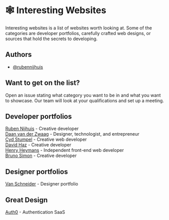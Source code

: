# 🕸 Interesting Websites

Interesting websites is a list of websites worth looking at. Some of the categories are developer portfolios, carefully crafted web designs, or sources that hold the secrets to developing.

## Authors

- [@rubennijhuis](https://www.github.com/rubennijhuis)

## Want to get on the list?
Open an issue stating what category you want to be in and what you want to showcase. Our team will look at your qualifications and set up a meeting.

## Developer portfolios
[Ruben Nijhuis](https://rubennijhuis.com/) - Creative developer  
[Daan van der Zwaag](https://daanvanderzwaag.com/) - Designer, technologist, and entrepreneur  
[Cyd Stumpel](https://cydstumpel.nl/) - Creative web developer  
[David Haz](https://davidhaz.com/work) - Creative developer  
[Henry Heymans](https://henriheymans.com/) - Independent front-end web developer  
[Bruno Simon](https://bruno-simon.com/) - Creative developer

## Designer portfolios
[Van Schneider](https://vanschneider.com/) - Designer portfolio

## Great Design
[Auth0](https://auth0.com/) - Authentication SaaS
